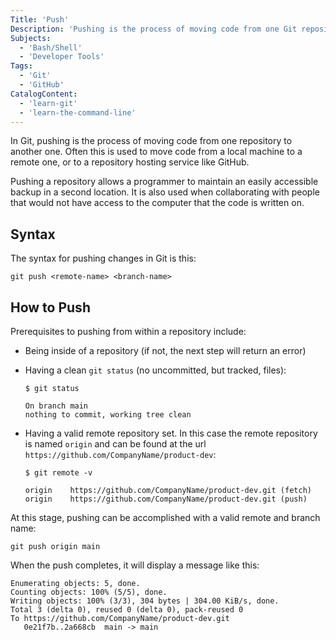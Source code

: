 ```yaml
---
Title: 'Push'
Description: 'Pushing is the process of moving code from one Git repository to another. Often this is used to move code from a local machine to GitHub.'
Subjects:
  - 'Bash/Shell'
  - 'Developer Tools'
Tags:
  - 'Git'
  - 'GitHub'
CatalogContent:
  - 'learn-git'
  - 'learn-the-command-line'
---
```


In Git, pushing is the process of moving code from one repository to another one. Often this is used to move code from a local machine to a remote one, or to a repository hosting service like GitHub.

Pushing a repository allows a programmer to maintain an easily accessible backup in a second location. It is also used when collaborating with people that would not have access to the computer that the code is written on.

## Syntax

The syntax for pushing changes in Git is this:

```shell
git push <remote-name> <branch-name>
```

## How to Push

Prerequisites to pushing from within a repository include:

- Being inside of a repository (if not, the next step will return an error)
- Having a clean `git status` (no uncommitted, but tracked, files):

  ```shell
  $ git status

  On branch main
  nothing to commit, working tree clean
  ```

- Having a valid remote repository set. In this case the remote repository is named `origin` and can be found at the url `https://github.com/CompanyName/product-dev`:

  ```shell
  $ git remote -v

  origin    https://github.com/CompanyName/product-dev.git (fetch)
  origin    https://github.com/CompanyName/product-dev.git (push)
  ```

At this stage, pushing can be accomplished with a valid remote and branch name:

```shell
git push origin main
```

When the push completes, it will display a message like this:

```shell
Enumerating objects: 5, done.
Counting objects: 100% (5/5), done.
Writing objects: 100% (3/3), 304 bytes | 304.00 KiB/s, done.
Total 3 (delta 0), reused 0 (delta 0), pack-reused 0
To https://github.com/CompanyName/product-dev.git
   0e21f7b..2a668cb  main -> main
```
